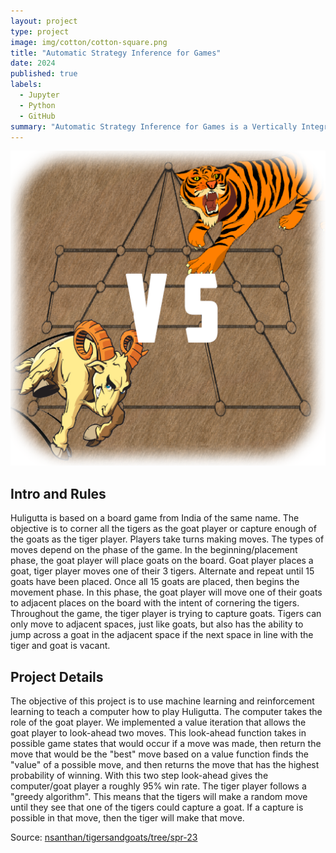 ```yaml
---
layout: project
type: project
image: img/cotton/cotton-square.png
title: "Automatic Strategy Inference for Games"
date: 2024
published: true
labels:
  - Jupyter
  - Python
  - GitHub
summary: "Automatic Strategy Inference for Games is a Vertically Integrated Project (VIP) led by professor Naranya Santhanam at UH Manoa that I collaborated on. The goal is to use reinforcement learning to teach a computer to play Huligutta. [VIP project page](https://manoa.hawaii.edu/uh-vip/project/asig/)"
---
```


<img class="img-fluid" src="../img/tigerVgoat.png">

## Intro and Rules

Huligutta is based on a board game from India of the same name. The objective is to corner all the tigers as the goat player or capture enough of the goats as the tiger player. Players take turns making moves. The types of moves depend on the phase of the game. In the beginning/placement phase, the goat player will place goats on the board. Goat player places a goat, tiger player moves one of their 3 tigers. Alternate and repeat until 15 goats have been placed. Once all 15 goats are placed, then begins the movement phase. In this phase, the goat player will move one of their goats to adjacent places on the board with the intent of cornering the tigers. Throughout the game, the tiger player is trying to capture goats. Tigers can only move to adjacent spaces, just like goats, but also has the ability to jump across a goat in the adjacent space if the next space in line with the tiger and goat is vacant.

## Project Details

The objective of this project is to use machine learning and reinforcement learning to teach a computer how to play Huligutta. The computer takes the role of the goat player. We implemented a value iteration that allows the goat player to look-ahead two moves. This look-ahead function takes in possible game states that would occur if a move was made, then return the move that would be the "best" move based on a value function finds the "value" of a possible move, and then returns the move that has the highest probability of winning. With this two step look-ahead gives the computer/goat player a roughly 95% win rate. The tiger player follows a "greedy algorithm". This means that the tigers will make a random move until they see that one of the tigers could capture a goat. If a capture is possible in that move, then the tiger will make that move.

Source: <a href="https://github.com/nsanthan/tigersandgoats/tree/spr-23"><i class="large github icon "></i>nsanthan/tigersandgoats/tree/spr-23</a>

